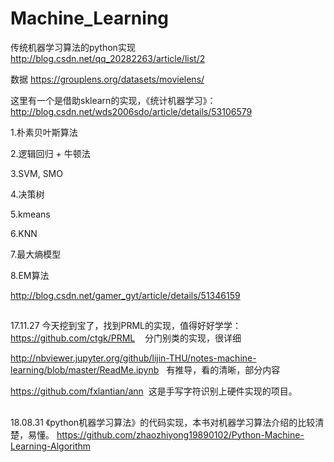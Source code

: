 # Machine_Learning
传统机器学习算法的python实现
http://blog.csdn.net/qq_20282263/article/list/2

数据 https://grouplens.org/datasets/movielens/

这里有一个是借助sklearn的实现，《统计机器学习》：http://blog.csdn.net/wds2006sdo/article/details/53106579

1.朴素贝叶斯算法

2.逻辑回归 + 牛顿法

3.SVM, SMO

4.决策树

5.kmeans

6.KNN

7.最大熵模型

8.EM算法


http://blog.csdn.net/gamer_gyt/article/details/51346159

##
17.11.27
今天挖到宝了，找到PRML的实现，值得好好学学：
https://github.com/ctgk/PRML    分门别类的实现，很详细

http://nbviewer.jupyter.org/github/lijin-THU/notes-machine-learning/blob/master/ReadMe.ipynb   有推导，看的清晰，部分内容


https://github.com/fxlantian/ann  这是手写字符识别上硬件实现的项目。
##
18.08.31
《python机器学习算法》的代码实现，本书对机器学习算法介绍的比较清楚，易懂。
https://github.com/zhaozhiyong19890102/Python-Machine-Learning-Algorithm
